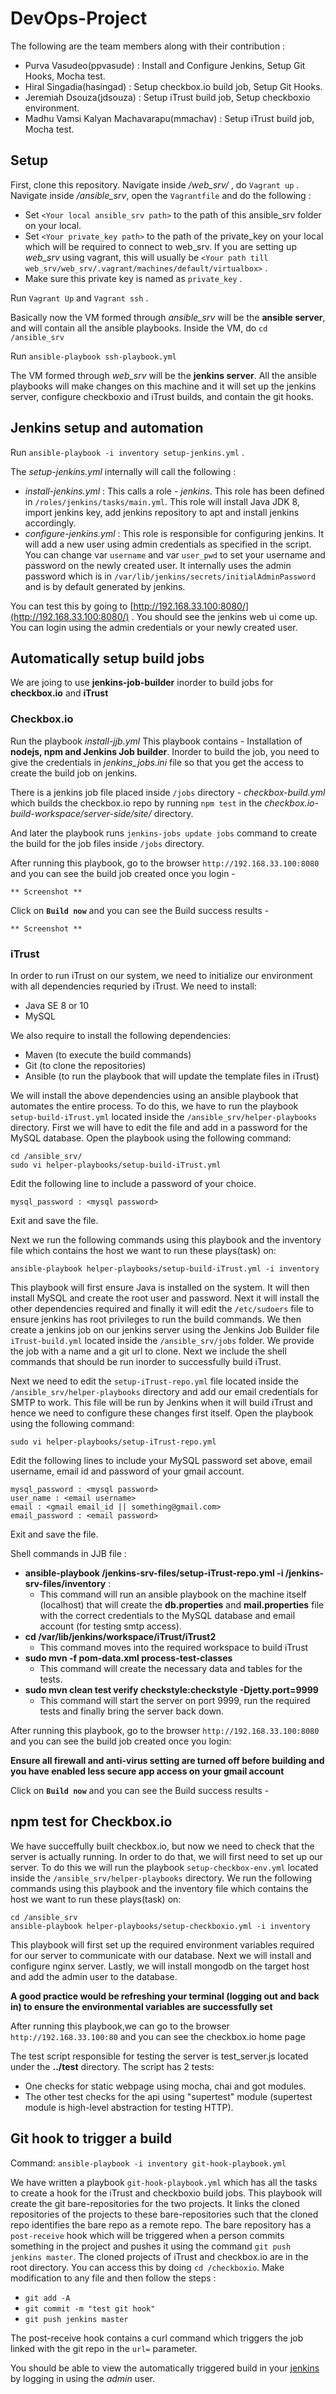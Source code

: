 


# DevOps-Project

The following are the team members along with their contribution :
 - Purva Vasudeo(ppvasude) : Install and Configure Jenkins, Setup Git Hooks, Mocha test.
 - Hiral Singadia(hasingad) : Setup checkbox.io build job, Setup Git Hooks.
 - Jeremiah Dsouza(jdsouza) : Setup iTrust build job, Setup checkboxio environment.
 - Madhu Vamsi Kalyan Machavarapu(mmachav) : Setup iTrust build job, Mocha test.

## Setup
First, clone this repository.
Navigate inside */web_srv/* , do `Vagrant up` .
Navigate inside */ansible_srv*, open the `Vagrantfile` and do the following :

 - Set `<Your local ansible_srv path>` to the path of this ansible_srv folder on your local.
 - Set `<Your private_key path>` to the path of the private_key on your local which will be required to connect to web_srv. If you are setting up *web_srv* using vagrant, this will usually be `<Your path till web_srv/web_srv/.vagrant/machines/default/virtualbox>` .
 - Make sure this private key is named as `private_key` .

Run `Vagrant Up` and `Vagrant ssh` .

Basically now the VM formed through *ansible_srv* will be the **ansible server**, and will contain all the ansible playbooks. Inside the VM, do `cd /ansible_srv`

Run `ansible-playbook ssh-playbook.yml`

The VM formed through *web_srv* will be the **jenkins server**. All the ansible playbooks will make changes on this machine and it will set up the jenkins server, configure checkboxio and iTrust builds, and contain the git hooks.

## Jenkins setup and automation

Run `ansible-playbook -i inventory setup-jenkins.yml` .

The *setup-jenkins.yml* internally will call the following :

 - *install-jenkins.yml* : This calls a role - *jenkins*. This role has been defined in `/roles/jenkins/tasks/main.yml`. This role will install Java JDK 8, import jenkins key, add jenkins repository to apt and install jenkins accordingly.
 - *configure-jenkins.yml* : This role is responsible for configuring jenkins. It will add a new user using admin credentials as specified in the script. You can change var `username` and var `user_pwd` to set your username and password on the newly created user. It internally uses the admin password which is in `/var/lib/jenkins/secrets/initialAdminPassword` and is by default generated by jenkins.

You can test this by going to [http://192.168.33.100:8080/](http://192.168.33.100:8080/) . 
You should see the jenkins web ui come up. You can login using the admin credentials or your newly created user.
## Automatically setup build jobs
We are joing to use **jenkins-job-builder** inorder to build jobs for **checkbox.io** and **iTrust**
### Checkbox.io
Run the playbook *install-jjb.yml*
This playbook contains - 
Installation of **nodejs, npm and Jenkins Job builder**.
Inorder to build the job, you need to give the credentials in *jenkins_jobs.ini* file so that you get the access to create the build job on jenkins.

There is a jenkins job file placed inside `/jobs` directory - *checkbox-build.yml* which builds the checkbox.io repo by running `npm test` in the *checkbox.io-build-workspace/server-side/site/* directory.

And later the playbook runs `jenkins-jobs update jobs` command to create the build for the job files inside `/jobs` directory.

After running this playbook, go to the browser `http://192.168.33.100:8080` and you can see the build job created once you login - 

    ** Screenshot **
Click on **`Build now`** and you can see the Build success results - 

    ** Screenshot **

### iTrust

In order to run iTrust on our system, we need to initialize our environment with all dependencies requried by iTrust. We need to install: 
 - Java SE 8 or 10
 - MySQL 

We also require to install the following dependencies:
 - Maven (to execute the build commands)
 - Git (to clone the repositories)
 - Ansible (to run the playbook that will update the template files in iTrust)

We will install the above dependencies using an ansible playbook that automates the entire process. To do this, we have to run the playbook `setup-build-iTrust.yml` located inside the `/ansible_srv/helper-playbooks` directory. First we will have to edit the file and add in a password for the MySQL database. Open the playbook using the following command:
```
cd /ansible_srv/
sudo vi helper-playbooks/setup-build-iTrust.yml
```
Edit the following line to include a password of your choice.
```
mysql_password : <mysql password>
```
Exit and save the file.

Next we run the following commands using this playbook and the inventory file which contains the host we want to run these plays(task) on:
```
ansible-playbook helper-playbooks/setup-build-iTrust.yml -i inventory
```
This playbook will first ensure Java is installed on the system. It will then install MySQL and create the root user and password. Next it will install the other dependencies required and finally it will edit the `/etc/sudoers` file to ensure jenkins has root privileges to run the build commands. We then create a jenkins job on our jenkins server using the Jenkins Job Builder file `iTrust-build.yml` located inside the `/ansible_srv/jobs` folder. We provide the job with a name and a git url to clone. Next we include the shell commands that should be run inorder to successfully build iTrust.

Next we need to edit the `setup-iTrust-repo.yml` file located inside the `/ansible_srv/helper-playbooks` directory and add our email credentials for SMTP to work. This file will be run by Jenkins when it will build iTrust and hence we need to configure these changes first itself. Open the playbook using the following command:
```
sudo vi helper-playbooks/setup-iTrust-repo.yml
```
Edit the following lines to include your MySQL password set above, email username, email id and password of your gmail account.
```
mysql_password : <mysql password>
user_name : <email username>
email : <gmail email_id || something@gmail.com>
email_password : <email password>
```
Exit and save the file. 

Shell commands in JJB file :
 - **ansible-playbook /jenkins-srv-files/setup-iTrust-repo.yml -i /jenkins-srv-files/inventory** :
   - This command will run an ansible playbook on the machine itself (localhost) that will create the **db.properties** and **mail.properties** file with the correct credentials to the MySQL database and email account (for testing smtp access).
 - **cd /var/lib/jenkins/workspace/iTrust/iTrust2**
   - This command moves into the required workspace to build iTrust
 - **sudo mvn -f pom-data.xml process-test-classes**
   - This command will create the necessary data and tables for the tests.
 - **sudo mvn clean test verify checkstyle:checkstyle -Djetty.port=9999**
   - This command will start the server on port 9999, run the required tests and finally bring the server back down.

After running this playbook, go to the browser `http://192.168.33.100:8080` and you can see the build job created once you login: 

**Ensure all firewall and anti-virus setting are turned off before building and you have enabled less secure app access on your gmail account**

Click on **`Build now`** and you can see the Build success results - 

## npm test for Checkbox.io 

We have succeffully built checkbox.io, but now we need to check that the server is actually running. In order to do that, we will first need to set up our server. To do this we will run the playbook `setup-checkbox-env.yml` located inside the `/ansible_srv/helper-playbooks` directory. We run the following commands using this playbook and the inventory file which contains the host we want to run these plays(task) on:

```
cd /ansible_srv
ansible-playbook helper-playbooks/setup-checkboxio.yml -i inventory
```

This playbook will first set up the required environment variables required for our server to communicate with our database. Next we will install and configure nginx server. Lastly, we will install mongodb on the target host and add the admin user to the database. 

**A good practice would be refreshing your terminal (logging out and back in) to ensure the environmental variables are successfully set**

After running this playbook,we can go to the browser `http://192.168.33.100:80` and you can see the checkbox.io home page 

The test script responsible for testing the server is test_server.js located under the **../test** directory.
The script has 2 tests:
 - One checks for static webpage using mocha, chai and got modules.
 - The other test checks for the api using "supertest" module (supertest module is high-level abstraction for testing HTTP).

## Git hook to trigger a build
Command: `ansible-playbook -i inventory git-hook-playbook.yml`

We have written a playbook `git-hook-playbook.yml` which has all the tasks to create a hook for the iTrust and checkboxio build jobs. This playbook will create the git bare-repositories for the two projects. It links the cloned repositories of the projects to these bare-repositories such that the cloned repo identifies the bare repo as a remote repo. The bare repository has a `post-receive` hook which will be triggered when a person commits something in the project and pushes it using the command `git push jenkins master`.  The cloned projects of iTrust and checkbox.io are in the root directory. You can access this by doing `cd /checkboxio`. Make modification to any file and then follow the steps :

 - `git add -A`
 - `git commit -m "test git hook"`
 - `git push jenkins master`

The post-receive hook contains a curl command which triggers the job linked with the git repo in the `url=` parameter.

You should be able to view the automatically triggered build in your [jenkins](http://192.168.33.100:8080/) by logging in using the *admin* user.

